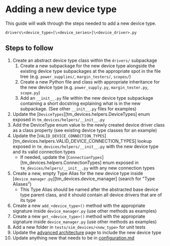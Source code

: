 # Adding a new device type

This guide will walk through the steps needed to add a new device type.

`drivers\<device_type>[\<device_series>]\<device_driver>.py`

## Steps to follow

1. Create an abstract device type class within the `drivers/` subpackage
    1. Create a new subpackage for the new device type alongside the existing
        device type subpackages at the appropriate spot in the file tree (e.g.
        `power_supplies/`, `margin_testers/`, `scopes/`)
    2. Create a new Python file and class with appropriate inheritance for the
        new device type (e.g. `power_supply.py`, `margin_tester.py`, `scope.py`)
    3. Add an `__init__.py` file within the new device type subpackage
        containing a short docstring explaining what is in the new subpackage.
        (See other `__init__.py` files for examples)
2. Update the [`DeviceTypes`][tm_devices.helpers.DeviceTypes] enum exposed in
    `tm_devices/helpers/__init__.py`
3. Add the DeviceType enum value to the newly created device driver class as a
    class property (see existing device type classes for an example)
4. Update the [`VALID_DEVICE_CONNECTION_TYPES`][tm_devices.helpers.VALID_DEVICE_CONNECTION_TYPES] lookup exposed in
    `tm_devices/helpers/__init__.py` with the new device type and its valid
    connection types
    - If needed, update the [`ConnectionTypes`][tm_devices.helpers.ConnectionTypes] enum exposed in
        `tm_devices/helpers/__init__.py` with any new connection types
5. Create a new, empty Type Alias for the new device type inside
    [`device_manager.py`][tm_devices.device_manager] (search for "Type Aliases")
    - This Type Alias should be named after the abstracted base device type
        parent class, and it should contain all device drivers that are of its
        type
6. Create a new `add_<device_type>()` method with the appropriate signature
    inside `device_manager.py` (use other methods as examples)
7. Create a new `get_<device_type>()` method with the appropriate signature
    inside `device_manager.py` (use other methods as examples)
8. Add a new folder in `tests/sim_devices/<new_type>` for unit tests
9. Update the
    [advanced architecture](../advanced/architecture.md#device-types) page
    to include the new device type
10. Update anything new that needs to be in
    [configuration.md](../configuration.md#device-configuration-definitions)

